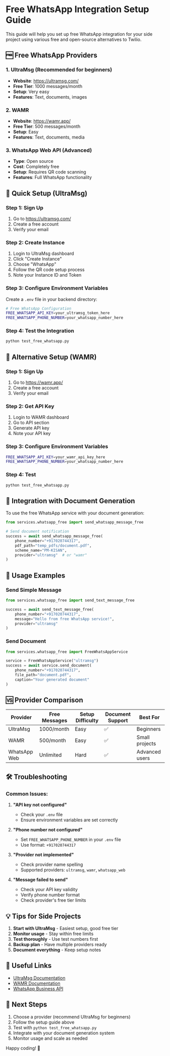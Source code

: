 # Free WhatsApp Integration Setup Guide

This guide will help you set up free WhatsApp integration for your side project using various free and open-source alternatives to Twilio.

## 🆓 Free WhatsApp Providers

### 1. **UltraMsg** (Recommended for beginners)
- **Website**: https://ultramsg.com/
- **Free Tier**: 1000 messages/month
- **Setup**: Very easy
- **Features**: Text, documents, images

### 2. **WAMR** 
- **Website**: https://wamr.app/
- **Free Tier**: 500 messages/month
- **Setup**: Easy
- **Features**: Text, documents, media

### 3. **WhatsApp Web API** (Advanced)
- **Type**: Open source
- **Cost**: Completely free
- **Setup**: Requires QR code scanning
- **Features**: Full WhatsApp functionality

## 🚀 Quick Setup (UltraMsg)

### Step 1: Sign Up
1. Go to https://ultramsg.com/
2. Create a free account
3. Verify your email

### Step 2: Create Instance
1. Login to UltraMsg dashboard
2. Click "Create Instance"
3. Choose "WhatsApp"
4. Follow the QR code setup process
5. Note your Instance ID and Token

### Step 3: Configure Environment Variables
Create a `.env` file in your backend directory:

```bash
# Free WhatsApp Configuration
FREE_WHATSAPP_API_KEY=your_ultramsg_token_here
FREE_WHATSAPP_PHONE_NUMBER=your_whatsapp_number_here
```

### Step 4: Test the Integration
```bash
python test_free_whatsapp.py
```

## 🔧 Alternative Setup (WAMR)

### Step 1: Sign Up
1. Go to https://wamr.app/
2. Create a free account
3. Verify your email

### Step 2: Get API Key
1. Login to WAMR dashboard
2. Go to API section
3. Generate API key
4. Note your API key

### Step 3: Configure Environment Variables
```bash
FREE_WHATSAPP_API_KEY=your_wamr_api_key_here
FREE_WHATSAPP_PHONE_NUMBER=your_whatsapp_number_here
```

### Step 4: Test
```bash
python test_free_whatsapp.py
```

## 🔄 Integration with Document Generation

To use the free WhatsApp service with your document generation:

```python
from services.whatsapp_free import send_whatsapp_message_free

# Send document notification
success = await send_whatsapp_message_free(
    phone_number="+917020744317",
    pdf_path="temp_pdfs/document.pdf",
    scheme_name="PM-KISAN",
    provider="ultramsg"  # or "wamr"
)
```

## 📱 Usage Examples

### Send Simple Message
```python
from services.whatsapp_free import send_text_message_free

success = await send_text_message_free(
    phone_number="+917020744317",
    message="Hello from free WhatsApp service!",
    provider="ultramsg"
)
```

### Send Document
```python
from services.whatsapp_free import FreeWhatsAppService

service = FreeWhatsAppService("ultramsg")
success = await service.send_document(
    phone_number="+917020744317",
    file_path="document.pdf",
    caption="Your generated document"
)
```

## 🆚 Provider Comparison

| Provider | Free Messages | Setup Difficulty | Document Support | Best For |
|----------|---------------|------------------|------------------|----------|
| UltraMsg | 1000/month | Easy | ✅ | Beginners |
| WAMR | 500/month | Easy | ✅ | Small projects |
| WhatsApp Web | Unlimited | Hard | ✅ | Advanced users |

## 🛠️ Troubleshooting

### Common Issues:

1. **"API key not configured"**
   - Check your `.env` file
   - Ensure environment variables are set correctly

2. **"Phone number not configured"**
   - Set `FREE_WHATSAPP_PHONE_NUMBER` in your `.env` file
   - Use format: `+917020744317`

3. **"Provider not implemented"**
   - Check provider name spelling
   - Supported providers: `ultramsg`, `wamr`, `whatsapp_web`

4. **"Message failed to send"**
   - Check your API key validity
   - Verify phone number format
   - Check provider's free tier limits

## 💡 Tips for Side Projects

1. **Start with UltraMsg** - Easiest setup, good free tier
2. **Monitor usage** - Stay within free limits
3. **Test thoroughly** - Use test numbers first
4. **Backup plan** - Have multiple providers ready
5. **Document everything** - Keep setup notes

## 🔗 Useful Links

- [UltraMsg Documentation](https://ultramsg.com/docs)
- [WAMR Documentation](https://wamr.app/docs)
- [WhatsApp Business API](https://developers.facebook.com/docs/whatsapp)

## 🎯 Next Steps

1. Choose a provider (recommend UltraMsg for beginners)
2. Follow the setup guide above
3. Test with `python test_free_whatsapp.py`
4. Integrate with your document generation system
5. Monitor usage and scale as needed

Happy coding! 🚀 